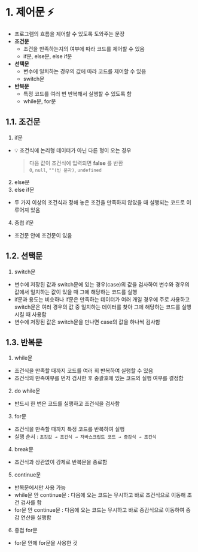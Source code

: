 # 1. 제어문 ⚡️
 * 프로그램의 흐름을 제어할 수 있도록 도와주는 문장
 * **조건문**
   - 조건을 만족하는지의 여부에 따라 코드를 제어할 수 있음
   - if문, else문, else if문
 * **선택문**
   - 변수에 일치하는 경우의 값에 따라 코드를 제어할 수 있음
   - switch문
 * **반복문**
   - 특정 코드를 여러 번 반복해서 실행할 수 있도록 함
   - while문, for문

## 1.1. 조건문
1) if문
  - 💡 조건식에 논리형 데이터가 아닌 다른 형이 오는 경우
    > 다음 값이 조건식에 입력되면 **false** 를 반환<br>
    > `0`, `null`, `""(빈 문자)`, `undefined`
2) else문
3)  else if문
 - 두 가지 이상의 조건식과 정해 놓은 조건을 만족하지 않았을 때 실행되는 코드로 이루어져 있음
4) 중첩 if문
 - 조건문 안에 조건문이 있음

## 1.2. 선택문
1) switch문
 - 변수에 저장된 값과 switch문에 있는 경우(case)의 값을 검사하여 변수와 경우의 값에서 일치하는 값이 있을 때 그에 해당하는 코드를 실행
 - if문과 용도는 비슷하나 if문은 만족하는 데이터가 여러 개일 경우에 주로 사용하고 switch문은 여러 경우의 값 중 일치하는 데이터를 찾아 그에 해당하는 코드를 실행시킬 때 사용함
 - 변수에 저장된 값은 switch문을 만나면 case의 값을 하나씩 검사함

## 1.3. 반복문
1) while문
 - 조건식을 만족할 때까지 코드를 여러 회 반복하여 실행할 수 있음
 - 조건식의 만족여부를 먼저 검사한 후 중괄호에 있는 코드의 실행 여부를 결정함
2) do while문
 - 반드시 한 번은 코드를 실행하고 조건식을 검사함
3) for문
 - 조건식을 만족할 때까지 특정 코드를 반복하여 실행
 - 실행 순서 : `초깃값 → 조건식 → 자바스크립트 코드 → 증감식 → 조건식`
4) break문
 - 조건식과 상관없이 강제로 반복문을 종료함
5) continue문
 - 반목문에서만 사용 가능
 - while문 안 continue문 : 다음에 오는 코드는 무시하고 바로 조건식으로 이동해 조건 검사를 함
 - for문 안 continue문 : 다음에 오는 코드는 무시하고 바로 증감식으로 이동하여 증감 연산을 실행함
6) 중첩 for문
 - for문 안에 for문을 사용한 것